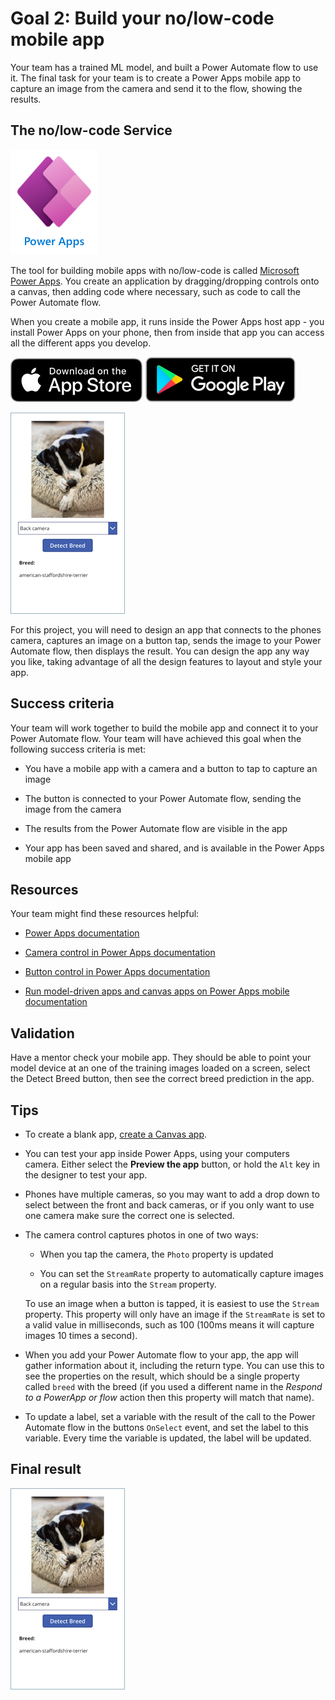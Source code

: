 # Goal 2: Build your no/low-code mobile app

Your team has a trained ML model, and built a Power Automate flow to use it. The final task for your team is to create a Power Apps mobile app to capture an image from the camera and send it to the flow, showing the results.

## The no/low-code Service

[![Power Apps logo](./images/power-apps-logo.png)](https://powerapps.microsoft.com/?WT.mc_id=academic-39324-jabenn)

The tool for building mobile apps with no/low-code is called [Microsoft Power Apps](https://powerapps.microsoft.com/?WT.mc_id=academic-39324-jabenn). You create an application by dragging/dropping controls onto a canvas, then adding code where necessary, such as code to call the Power Automate flow.

When you create a mobile app, it runs inside the Power Apps host app - you install Power Apps on your phone, then from inside that app you can access all the different apps you develop.

[![Download Power Apps from the iOS app store](./images/apple-store.png)](https://aka.ms/powerappsios) [![Download Power Apps from the Google play store](./images/google-play-badge.png)](https://aka.ms/powerappsandroid)

![The mutt matcher phone app](./images/mutt-match-app-phone.png)

For this project, you will need to design an app that connects to the phones camera, captures an image on a button tap, sends the image to your Power Automate flow, then displays the result. You can design the app any way you like, taking advantage of all the design features to layout and style your app.

## Success criteria

Your team will work together to build the mobile app and connect it to your Power Automate flow. Your team will have achieved this goal when the following success criteria is met:

- You have a mobile app with a camera and a button to tap to capture an image

- The button is connected to your Power Automate flow, sending the image from the camera

- The results from the Power Automate flow are visible in the app

- Your app has been saved and shared, and is available in the Power Apps mobile app

## Resources

Your team might find these resources helpful:

- [Power Apps documentation](https://docs.microsoft.com/power-automate/?WT.mc_id=academic-39324-jabenn)

- [Camera control in Power Apps documentation](https://docs.microsoft.com/powerapps/maker/canvas-apps/controls/control-camera?WT.mc_id=academic-39324-jabenn)

- [Button control in Power Apps documentation](https://docs.microsoft.com/powerapps/maker/canvas-apps/controls/control-button?WT.mc_id=academic-39324-jabenn) 

- [Run model-driven apps and canvas apps on Power Apps mobile documentation](https://docs.microsoft.com/powerapps/mobile/run-powerapps-on-mobile?WT.mc_id=academic-39324-jabenn)

## Validation

Have a mentor check your mobile app. They should be able to point your model device at an one of the training images loaded on a screen, select the Detect Breed button, then see the correct breed prediction in the app.

## Tips

- To create a blank app, [create a Canvas app](https://docs.microsoft.com/powerapps/maker/?WT.mc_id=academic-39324-jabenn).

- You can test your app inside Power Apps, using your computers camera. Either select the **Preview the app** button, or hold the `Alt` key in the designer to test your app.

- Phones have multiple cameras, so you may want to add a drop down to select between the front and back cameras, or if you only want to use one camera make sure the correct one is selected.

- The camera control captures photos in one of two ways:

  - When you tap the camera, the `Photo` property is updated

  - You can set the `StreamRate` property to automatically capture images on a regular basis into the `Stream` property.

  To use an image when a button is tapped, it is easiest to use the `Stream` property. This property will only have an image if the `StreamRate` is set to a valid value in milliseconds, such as 100 (100ms means it will capture images 10 times a second).

- When you add your Power Automate flow to your app, the app will gather information about it, including the return type. You can use this to see the properties on the result, which should be a single property called `breed` with the breed (if you used a different name in the *Respond to a PowerApp or flow* action then this property will match that name).

- To update a label, set a variable with the result of the call to the Power Automate flow in the buttons `OnSelect` event, and set the label to this variable. Every time the variable is updated, the label will be updated.

## Final result

![The mutt matcher phone app](./images/mutt-match-app-phone.png)

